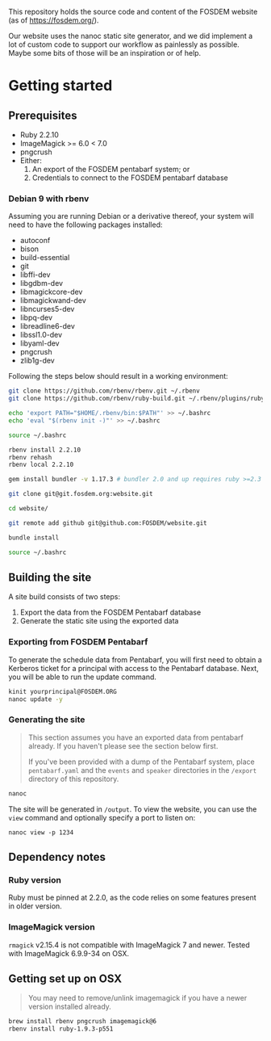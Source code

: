 This repository holds the source code and content of the FOSDEM website (as of
https://fosdem.org/).

Our website uses the nanoc static site generator, and we did implement a lot of
custom code to support our workflow as painlessly as possible. Maybe some bits
of those will be an inspiration or of help.

# Getting started

## Prerequisites

- Ruby 2.2.10
- ImageMagick >= 6.0 < 7.0
- pngcrush
- Either:
  1. An export of the FOSDEM pentabarf system; or
  2. Credentials to connect to the FOSDEM pentabarf database

### Debian 9 with rbenv

Assuming you are running Debian or a derivative thereof, your system will need
to have the following packages installed:

- autoconf
- bison
- build-essential
- git
- libffi-dev
- libgdbm-dev
- libmagickcore-dev
- libmagickwand-dev
- libncurses5-dev
- libpq-dev
- libreadline6-dev
- libssl1.0-dev
- libyaml-dev
- pngcrush
- zlib1g-dev

Following the steps below should result in a working environment:

```bash
git clone https://github.com/rbenv/rbenv.git ~/.rbenv
git clone https://github.com/rbenv/ruby-build.git ~/.rbenv/plugins/ruby-build

echo 'export PATH="$HOME/.rbenv/bin:$PATH"' >> ~/.bashrc
echo 'eval "$(rbenv init -)"' >> ~/.bashrc

source ~/.bashrc

rbenv install 2.2.10
rbenv rehash
rbenv local 2.2.10

gem install bundler -v 1.17.3 # bundler 2.0 and up requires ruby >=2.3

git clone git@git.fosdem.org:website.git

cd website/

git remote add github git@github.com:FOSDEM/website.git

bundle install

source ~/.bashrc
```

## Building the site

A site build consists of two steps:

1. Export the data from the FOSDEM Pentabarf database
2. Generate the static site using the exported data

### Exporting from FOSDEM Pentabarf

To generate the schedule data from Pentabarf, you will first need to obtain a
Kerberos ticket for a principal with access to the Pentabarf database. Next,
you will be able to run the update command.

```bash
kinit yourprincipal@FOSDEM.ORG
nanoc update -y
```

### Generating the site

> This section assumes you have an exported data from pentabarf already. If you
> haven't please see the section below first.
>
> If you've been provided with a dump of the Pentabarf system, place
> `pentabarf.yaml` and the `events` and `speaker` directories in the `/export`
> directory of this repository.

```bash
nanoc
```

The site will be generated in `/output`. To view the website, you can use the
`view` command and optionally specify a port to listen on:

```
nanoc view -p 1234
```

## Dependency notes

### Ruby version

Ruby must be pinned at 2.2.0, as the code relies on some features present in
older version.

### ImageMagick version

`rmagick` v2.15.4 is not compatible with ImageMagick 7 and newer. Tested with
ImageMagick 6.9.9-34 on OSX.

## Getting set up on OSX

> You may need to remove/unlink imagemagick if you have a newer version installed already.

```bash
brew install rbenv pngcrush imagemagick@6
rbenv install ruby-1.9.3-p551
```
